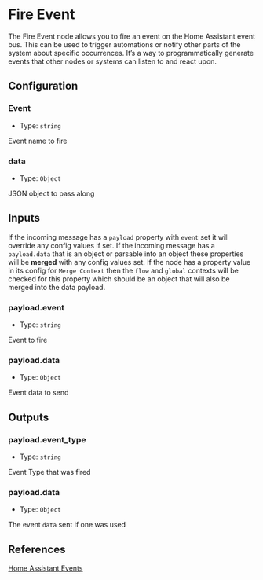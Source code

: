 # Fire Event

The Fire Event node allows you to fire an event on the Home Assistant event bus. This can be used to trigger automations or notify other parts of the system about specific occurrences. It’s a way to programmatically generate events that other nodes or systems can listen to and react upon.

## Configuration

### Event <Badge text="required"/>

- Type: `string`

Event name to fire

### data

- Type: `Object`

JSON object to pass along

## Inputs

If the incoming message has a `payload` property with `event` set it will override any config values if set.
If the incoming message has a `payload.data` that is an object or parsable into an object these properties will be **merged** with any config values set.
If the node has a property value in its config for `Merge Context` then the `flow` and `global` contexts will
be checked for this property which should be an object that will also be merged
into the data payload.

### payload.event

- Type: `string`

Event to fire

### payload.data

- Type: `Object`

Event data to send

## Outputs

### payload.event_type

- Type: `string`

Event Type that was fired

### payload.data

- Type: `Object`

The event `data` sent if one was used

## References

[Home Assistant Events](https://developers.home-assistant.io/docs/en/dev_101_events.html#firing-events)
